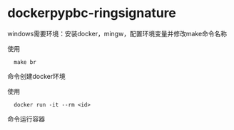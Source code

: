 # dockerpypbc-ringsignature

windows需要环境：安装docker，mingw，配置环境变量并修改make命令名称

使用  
```shell
  make br
```
命令创建docker环境

使用
```docker
  docker run -it --rm <id>
```
命令运行容器
